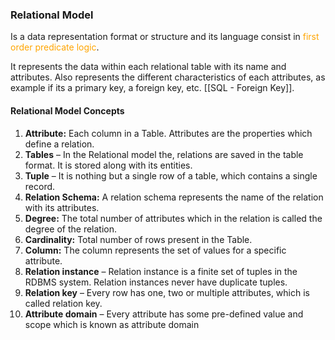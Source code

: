 
### Relational Model

Is a data representation format or structure and its language consist in <span style="color:orange;">first order predicate logic</span>.

It represents the data within each relational table with its name and attributes. Also represents the different characteristics of each attributes, as example if its a primary key, a foreign key, etc. [[SQL - Foreign Key]]. 


#### Relational Model Concepts

1. **Attribute:** Each column in a Table. Attributes are the properties which define a relation.
2. **Tables** – In the Relational model the, relations are saved in the table format. It is stored along with its entities.
3. **Tuple** – It is nothing but a single row of a table, which contains a single record.
4. **Relation Schema:** A relation schema represents the name of the relation with its attributes.
5. **Degree:** The total number of attributes which in the relation is called the degree of the relation.
6. **Cardinality:** Total number of rows present in the Table.
7. **Column:** The column represents the set of values for a specific attribute.
8. **Relation instance** – Relation instance is a finite set of tuples in the RDBMS system. Relation instances never have duplicate tuples.
9. **Relation key** – Every row has one, two or multiple attributes, which is called relation key.
10. **Attribute domain** – Every attribute has some pre-defined value and scope which is known as attribute domain